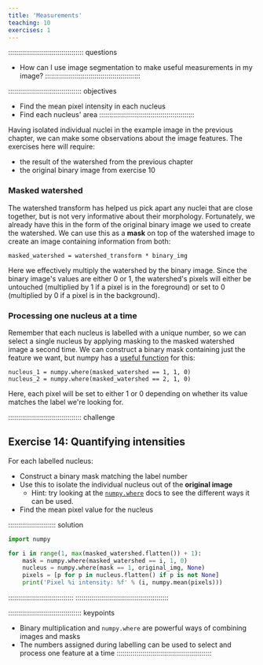 ```yaml
---
title: 'Measurements'
teaching: 10
exercises: 1
---
```


:::::::::::::::::::::::::::::::::::::: questions 
- How can I use image segmentation to make useful measurements in my image?
::::::::::::::::::::::::::::::::::::::::::::::::

::::::::::::::::::::::::::::::::::::: objectives
- Find the mean pixel intensity in each nucleus
- Find each nucleus' area
::::::::::::::::::::::::::::::::::::::::::::::::

Having isolated individual nuclei in the example image in the previous chapter, we
can make some observations about the image features. The exercises here will
require:

- the result of the watershed from the previous chapter
- the original binary image from exercise 10

### Masked watershed

The watershed transform has helped us pick apart any nuclei that are close
together, but is not very informative about their morphology. Fortunately,
we already have this in the form of the original binary image we used to
create the watershed. We can use this as a **mask** on top of the watershed
image to create an image containing information from both:

    masked_watershed = watershed_transform * binary_img

Here we effectively multiply the watershed by the binary image. Since the
binary image's values are either 0 or 1, the watershed's pixels will either
be untouched (multiplied by 1 if a pixel is in the foreground) or set to 0
(multiplied by 0 if a pixel is in the background).

### Processing one nucleus at a time

Remember that each nucleus is labelled with a unique number, so we can select a
single nucleus by applying masking to the masked watershed image a second time.
We can construct a binary mask containing just the feature we want, but numpy
has a [useful function](https://numpy.org/doc/stable/reference/generated/numpy.where.html)
for this:

    nucleus_1 = numpy.where(masked_watershed == 1, 1, 0)
    nucleus_2 = numpy.where(masked_watershed == 2, 1, 0)

Here, each pixel will be set to either 1 or 0 depending on whether its value
matches the label we're looking for.

::::::::::::::::::::::::::::::::::::: challenge 
## Exercise 14: Quantifying intensities

For each labelled nucleus:

- Construct a binary mask matching the label number
- Use this to isolate the individual nucleus out of the **original image**
  - Hint: try looking at the [`numpy.where`](https://numpy.org/doc/stable/reference/generated/numpy.where.html)
    docs to see the different ways it can be used.
- Find the mean pixel value for the nucleus

:::::::::::::::::::::::: solution
```python
import numpy

for i in range(1, max(masked_watershed.flatten()) + 1):
    mask = numpy.where(masked_watershed == i, 1, 0)
    nucleus = numpy.where(mask == 1, original_img, None)
    pixels = [p for p in nucleus.flatten() if p is not None]
    print('Pixel %i intensity: %f' % (i, numpy.mean(pixels)))
```
:::::::::::::::::::::::::::::::::
:::::::::::::::::::::::::::::::::::::::::::::::

::::::::::::::::::::::::::::::::::::: keypoints 
- Binary multiplication and `numpy.where` are powerful ways of combining images and masks
- The numbers assigned during labelling can be used to select and process one feature at a time
::::::::::::::::::::::::::::::::::::::::::::::::
